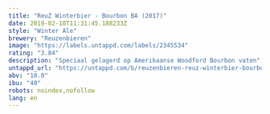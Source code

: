 ```yaml
---
title: "ReuZ Winterbier - Bourbon BA (2017)"
date: 2019-02-10T11:31:45.188233Z
style: "Winter Ale"
brewery: "Reuzenbieren"
image: "https://labels.untappd.com/labels/2345534"
rating: "3.84"
description: "Speciaal gelagerd op Amerikaanse Woodford Bourbon vaten"
untappd_url: "https://untappd.com/b/reuzenbieren-reuz-winterbier-bourbon-ba-2017/2345534"
abv: "10.0"
ibu: "40"
robots: noindex,nofollow
lang: en
---
```

